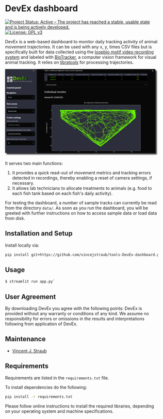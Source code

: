 # DevEx dashboard

[![Project Status: Active – The project has reached a stable, usable state and is being actively developed.](https://www.repostatus.org/badges/latest/active.svg)](https://www.repostatus.org/#active) [![License: GPL v3](https://img.shields.io/badge/License-GPL%20v3-blue.svg)](http://www.gnu.org/licenses/gpl-3.0)

DevEx is a web-based dashboard to monitor daily tracking activity of animal movement trajectories. It can be used with any x, y, times CSV files but is specifically built for data collected using the [loopbio motif video recording system](http://loopbio.com/recording/) and labeled with [BioTracker](https://github.com/BioroboticsLab/biotracker_core), a computer vision framework for visual animal tracking. It relies on [libratools](https://github.com/vincejstraub/tools-libratools) for processing trajectories. 

![alt text](https://github.com/vincejstraub/tools-DevEx-dashboard/blob/main/docs/dashboard-visual.png)

It serves two main functions: 

1. It provides a quick read-out of movement metrics and tracking errors detected in recordings, thereby enabling a reset of camera settings, if necessary. 
2. It allows lab technicians to allocate treatments to animals (e.g. food to each fish tank based on each fish's daily activity).

For testing the dashboard, a number of sample tracks can currently be  read from the directory `data/`. As soon as you run the dashboard, you will be greeted with further instructions on how to access sample data or load data from disk.


## Installation and Setup

Install locally via:

```bash
pip install git+https://github.com/vincejstraub/tools-DevEx-dashboard.git
```

## Usage

```bash
$ streamlit run app.py`
```

## User Agreement

By downloading DevEx you agree with the following points: DevEx is provided without any warranty or conditions of any kind. We assume no responsibility for errors or omissions in the results and interpretations following from application of DevEx.

## Maintenance

* [Vincent J. Straub](https://github.com/vincejstraub)  

## Requirements

Requirements are listed in the `requirements.txt` file.

To install dependencies do the following:

```bash
pip install -r requirements.txt
```

Please follow  online instructions to install the required libraries, depending on your operating system and machine specifications.


